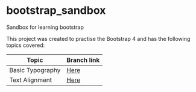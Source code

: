 # bootstrap_sandbox
Sandbox for learning bootstrap

This project was created to practise the Bootstrap 4 and has the following topics covered:

| Topic | Branch link |
|-------| -----------|
|Basic Typography| [Here](https://github.com/kirankrishna/bootstrap_sandbox/tree/Basic-Typography) |
|Text Alignment| [Here](https://github.com/kirankrishna/bootstrap_sandbox/tree/Text-Alignment)|


